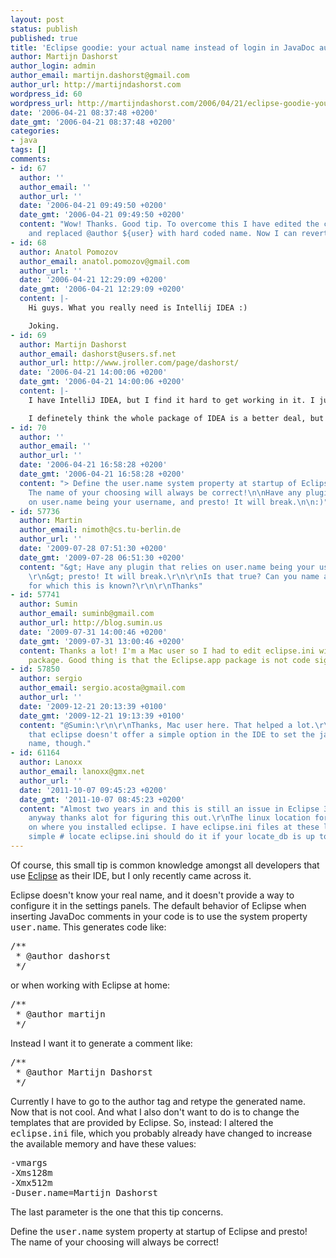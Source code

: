 ```yaml
---
layout: post
status: publish
published: true
title: 'Eclipse goodie: your actual name instead of login in JavaDoc author tags'
author: Martijn Dashorst
author_login: admin
author_email: martijn.dashorst@gmail.com
author_url: http://martijndashorst.com
wordpress_id: 60
wordpress_url: http://martijndashorst.com/2006/04/21/eclipse-goodie-your-actual-name-instead-of-login-in-javadoc-author-tags/
date: '2006-04-21 08:37:48 +0200'
date_gmt: '2006-04-21 08:37:48 +0200'
categories:
- java
tags: []
comments:
- id: 67
  author: ''
  author_email: ''
  author_url: ''
  date: '2006-04-21 09:49:50 +0200'
  date_gmt: '2006-04-21 09:49:50 +0200'
  content: "Wow! Thanks. Good tip. To overcome this I have edited the code template
    and replaced @author ${user} with hard coded name. Now I can revert this. \n\nJoni"
- id: 68
  author: Anatol Pomozov
  author_email: anatol.pomozov@gmail.com
  author_url: ''
  date: '2006-04-21 12:29:09 +0200'
  date_gmt: '2006-04-21 12:29:09 +0200'
  content: |-
    Hi guys. What you really need is Intellij IDEA :)

    Joking.
- id: 69
  author: Martijn Dashorst
  author_email: dashorst@users.sf.net
  author_url: http://www.jroller.com/page/dashorst/
  date: '2006-04-21 14:00:06 +0200'
  date_gmt: '2006-04-21 14:00:06 +0200'
  content: |-
    I have IntelliJ IDEA, but I find it hard to get working in it. I just don't find the time to properly get used to it unfortunately.

    I definetely think the whole package of IDEA is a better deal, but my investment in using Eclipse is very high.
- id: 70
  author: ''
  author_email: ''
  author_url: ''
  date: '2006-04-21 16:58:28 +0200'
  date_gmt: '2006-04-21 16:58:28 +0200'
  content: "> Define the user.name system property at startup of Eclipse and \n> presto!
    The name of your choosing will always be correct!\n\nHave any plugin that relies
    on user.name being your username, and presto! It will break.\n\n:)"
- id: 57736
  author: Martin
  author_email: nimoth@cs.tu-berlin.de
  author_url: ''
  date: '2009-07-28 07:51:30 +0200'
  date_gmt: '2009-07-28 06:51:30 +0200'
  content: "&gt; Have any plugin that relies on user.name being your username, and
    \r\n&gt; presto! It will break.\r\n\r\nIs that true? Can you name any plugins
    for which this is known?\r\n\r\nThanks"
- id: 57741
  author: Sumin
  author_email: suminb@gmail.com
  author_url: http://blog.sumin.us
  date: '2009-07-31 14:00:46 +0200'
  date_gmt: '2009-07-31 13:00:46 +0200'
  content: Thanks a lot! I'm a Mac user so I had to edit eclipse.ini within the Eclipse.app
    package. Good thing is that the Eclipse.app package is not code signed ;-)
- id: 57850
  author: sergio
  author_email: sergio.acosta@gmail.com
  author_url: ''
  date: '2009-12-21 20:13:39 +0100'
  date_gmt: '2009-12-21 19:13:39 +0100'
  content: "@Sumin:\r\n\r\nThanks, Mac user here. That helped a lot.\r\n\r\nIt's dumb
    that eclipse doesn't offer a simple option in the IDE to set the javadoc user
    name, though."
- id: 61164
  author: Lanoxx
  author_email: lanoxx@gmx.net
  author_url: ''
  date: '2011-10-07 09:45:23 +0200'
  date_gmt: '2011-10-07 08:45:23 +0200'
  content: "Almost two years in and this is still an issue in Eclipse 3.7. Sad! But
    anyway thanks alot for figuring this out.\r\nThe linux location for this depends
    on where you installed eclipse. I have eclipse.ini files at these locations:\r\n/etc/eclipse.ini\r\n/opt/Eclipse3.6/eclipse.ini\r\n/opt/Eclipse3.7/eclipse.ini\r\n/usr/lib/eclipse/eclipse.ini\r\n\r\nA
    simple # locate eclipse.ini should do it if your locate_db is up to date."
---
```

<p>Of course, this small tip is common knowledge amongst all developers that use <a href="http://eclipse.org">Eclipse</a> as their IDE, but I only recently came across it.</p>
<p>
Eclipse doesn't know your real name, and it doesn't provide a way to configure it in the settings panels. The default behavior of Eclipse when inserting JavaDoc comments in your code is to use the system property <tt>user.name</tt>. This generates code like:</p>
<pre>/**
 * @author dashorst
 */</pre>
<p>
or when working with Eclipse at home:</p>
<pre>/**
 * @author martijn
 */</pre>
<p>
Instead I want it to generate a comment like:</p>
<pre>/**
 * @author Martijn Dashorst
 */</pre>
<p>
Currently I have to go to the author tag and retype the generated name. Now that is not cool. And what I also don't want to do is to change the templates that are provided by Eclipse. So, instead: I altered the <tt>eclipse.ini</tt> file, which you probably already have changed to increase the available memory and have these values:</p>
<pre>-vmargs
-Xms128m
-Xmx512m
-Duser.name=Martijn Dashorst
</pre>
<p>The last parameter is the one that this tip concerns.</p>
<p>
Define the <tt>user.name</tt> system property at startup of Eclipse and presto! The name of your choosing will always be correct!</p>
